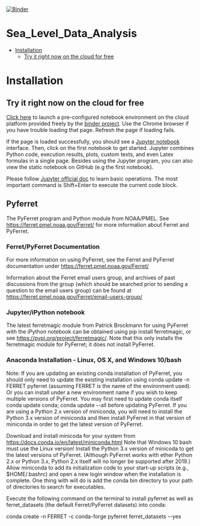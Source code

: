 [![Binder](https://mybinder.org/badge_logo.svg)](https://mybinder.org/v2/gh/Rohithocean/Sea_Level_Data_Analysis/main)

# Sea_Level_Data_Analysis  

* [Installation](#installation)
  * [Try it right now on the cloud for free](#try-it-right-now-on-the-cloud-for-free)
  
# Installation
## Try it right now on the cloud for free
[Click here](https://mybinder.org/v2/gh/Rohithocean/Sea_Level_Data_Analysis/main) to launch a pre-configured notebook environment on the cloud platform provided freely by the  [binder project](https://mybinder.org). Use the Chrome browser if you have trouble loading that page. Refresh the page if loading fails.

If the page is loaded successfully, you should see a [Jupyter notebook](https://jupyter-notebook.readthedocs.io/en/stable/examples/Notebook/What%20is%20the%20Jupyter%20Notebook.html) interface. Then, click on the first notebook to get started. Jupyter combines Python code, execution results, plots, custom texts, and even Latex formulas in a single page. Besides using the Jupyter program, you can also view the static notebook on GitHub (e.g the first notebook).

Please follow [Jupyter official doc](https://jupyter-notebook.readthedocs.io/en/stable/examples/Notebook/Notebook%20Basics.html) to learn basic operations. The most important command is Shift+Enter to execute the current code block.

## Pyferret
The PyFerret program and Python module from NOAA/PMEL.
See https://ferret.pmel.noaa.gov/Ferret/ for more information about Ferret and PyFerret.

### Ferret/PyFerret Documentation
For more information on using PyFerret, see the Ferret and PyFerret documentation under https://ferret.pmel.noaa.gov/Ferret/

Information about the Ferret email users group, and archives of past discussions from the group (which should be searched prior to sending a question to the email users group) can be found at https://ferret.pmel.noaa.gov/Ferret/email-users-group/

### Jupyter/iPython notebook
The latest ferretmagic module from Patrick Brockmann for using PyFerret with the iPython notebook can be obtained using pip install ferretmagic, or see https://pypi.org/project/ferretmagic/. Note that this only installs the ferretmagic module for PyFerret; it does not install PyFerret.

### Anaconda Installation - Linux, OS X, and Windows 10/bash
Note: If you are updating an existing conda installation of PyFerret, you should only need to update the existing installation using conda update -n FERRET pyferret (assuming FERRET is the name of the environment used). Or you can install under a new environment name if you wish to keep multiple versions of PyFerret.
You may first need to update conda itself conda update conda; conda update --all before updating PyFerret. If you are using a Python 2.x version of miniconda, you will need to install the Python 3.x version of miniconda and then install PyFerret in that version of miniconda in order to get the latest version of PyFerret.

Download and install minicoda for your system from https://docs.conda.io/en/latest/miniconda.html Note that Windows 10 bash must use the Linux version! Install the Python 3.x version of minicoda to get the latest versions of PyFerret. (Although PyFerret works with ether Python 2.x or Python 3.x, Python 2.x itself will no longer be supported after 2019.) Allow miniconda to add its initialization code to your start-up scripts (e.g., $HOME/.bashrc) and open a new login window when the installation is complete. One thing with will do is add the conda bin directory to your path of directories to search for executables.

Execute the following command on the terminal to install pyferret as well as ferret_datasets (the default Ferret/PyFerret datasets) into conda:

conda create -n FERRET -c conda-forge pyferret ferret_datasets --yes
